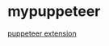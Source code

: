 # mypuppeteer
[puppeteer extension](https://pptr.dev/#?product=Puppeteer&version=v1.11.0&show=api-working-with-chrome-extensions)
